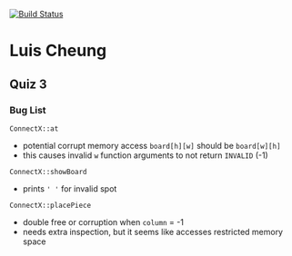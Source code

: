 [![Build
Status](https://travis-ci.org/lcheung90/ConnectX.svg?branch=q03)](https://travis-ci.org/lcheung90/ConnectX)


# Luis Cheung
## Quiz 3
### Bug List

```ConnectX::at```
* potential corrupt memory access ```board[h][w]``` should be ```board[w][h]```
* this causes invalid ```w``` function arguments to not return ```INVALID``` (-1)

```ConnectX::showBoard```
* prints ```' '``` for invalid spot

```ConnectX::placePiece```
* double free or corruption when ```column``` = -1
* needs extra inspection, but it seems like accesses restricted memory space
